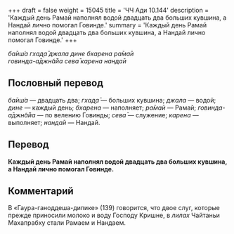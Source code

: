 +++
draft = false
weight = 15045
title = 'ЧЧ Ади 10.144'
description = 'Каждый день Рамай наполнял водой двадцать два больших кувшина, а Нандай лично помогал Говинде.'
summary = 'Каждый день Рамай наполнял водой двадцать два больших кувшина, а Нандай лично помогал Говинде.'
+++

_ба̄иш́а гхад̣а̄ джала дине бхарена ра̄ма̄и  
говинда-а̄джн̃а̄йа сева̄ карена нанда̄и_

## Пословный перевод

_ба̄иш́а_ — двадцать два; _гхад̣а̄_ — больших кувшина; _джала_ — водой; _дине_ — каждый день; _бхарена_ — наполняет; _ра̄ма̄и_ — Рамай; _говинда_\-_а̄джн̃а̄йа_ — по велению Говинды; _сева̄_ — служение; _карена_ — выполняет; _нанда̄и_ — Нандай.

## Перевод

**Каждый день Рамай наполнял водой двадцать два больших кувшина, а Нандай лично помогал Говинде.**

## Комментарий

В «Гаура-ганоддеша-дипике» (139) говорится, что двое слуг, которые прежде приносили молоко и воду Господу Кришне, в _лилах_ Чайтаньи Махапрабху стали Рамаем и Нандаем.
